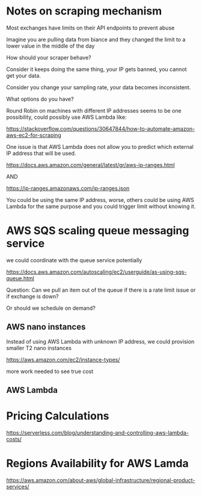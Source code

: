 # Notes on scraping mechanism

Most exchanges have limits on their API endpoints to prevent abuse

Imagine you are pulling data from biance and they changed the limit to a lower value in the middle of the day

How should your scraper behave?

Consider it keeps doing the same thing, your IP gets banned, you cannot get your data.

Consider you change your sampling rate, your data becomes inconsistent.

What options do you have?   

Round Robin on machines with different IP addresses seems to be one possibility, could possibly use AWS Lambda like:

https://stackoverflow.com/questions/30647844/how-to-automate-amazon-aws-ec2-for-scraping

One issue is that AWS Lambda does not allow you to predict which external IP address that will be used.  

https://docs.aws.amazon.com/general/latest/gr/aws-ip-ranges.html

AND

https://ip-ranges.amazonaws.com/ip-ranges.json

You could be using the same IP address, worse, others could be using AWS Lambda for the same purpose and you could trigger limit without knowing it.

# AWS SQS scaling queue messaging service

we could coordinate with the queue service potentially

https://docs.aws.amazon.com/autoscaling/ec2/userguide/as-using-sqs-queue.html

Question:  Can we pull an item out of the queue if there is a rate limit issue or if exchange is down?  

Or should we schedule on demand?

## AWS nano instances

Instead of using AWS Lambda with unknown IP address, we could provision smaller T2 nano instances

https://aws.amazon.com/ec2/instance-types/

more work needed to see true cost




## AWS Lambda

# Pricing Calculations

https://serverless.com/blog/understanding-and-controlling-aws-lambda-costs/

# Regions Availability for AWS Lamda

https://aws.amazon.com/about-aws/global-infrastructure/regional-product-services/

